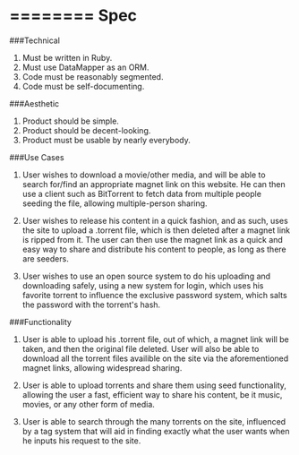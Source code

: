 ========
Spec
========

###Technical

1. Must be written in Ruby.
2. Must use DataMapper as an ORM.
3. Code must be reasonably segmented.
4. Code must be self-documenting.

###Aesthetic

1. Product should be simple.
2. Product should be decent-looking.
3. Product must be usable by nearly everybody.

###Use Cases

1. User wishes to download a movie/other media, and will be able to search for/find an appropriate magnet
link on this website. He can then use a client such as BitTorrent to fetch data from multiple people 
seeding the file, allowing multiple-person sharing.

2. User wishes to release his content in a quick fashion, and as such, uses the site to upload a .torrent 
file, which is then deleted after a magnet link is ripped from it. The user can then use the magnet link 
as a quick and easy way to share and distribute his content to people, as long as there are seeders.

3. User wishes to use an open source system to do his uploading and downloading safely, using a new system
for login, which uses his favorite torrent to influence the exclusive password system, which salts the 
password with the torrent's hash.

###Functionality

1. User is able to upload his .torrent file, out of which, a magnet link will be taken, and then the 
original file deleted. User will also be able to download all the torrent files availible on the site 
via the aforementioned magnet links, allowing widespread sharing.

2. User is able to upload torrents and share them using seed functionality, allowing the user a fast, 
efficient way to share his content, be it music, movies, or any other form of media.

3. User is able to search through the many torrents on the site, influenced by a tag system that will 
aid in finding exactly what the user wants when he inputs his request to the site.
